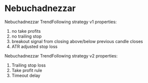 # Nebuchadnezzar

Nebuchadnezzar TrendFollowing strategy v1 properties:

1. no take profits
2. no trailing stop
3. breakout signal from closing above/below previous candle closes
4. ATR adjusted stop loss

Nebuchadnezzar TrendFollowing strategy v2 properties:

1. Trailing stop loss
2. Take profit rule
3. Timeout delay
